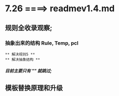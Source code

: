 # 7.26 ====> readmev1.4.md

## 规则全收录观察; 

### 抽象出来的结构 Rule, Temp, pcl
    ** 解决规则5 ** 
    ** 解决抽象结构 ** 

##### 目前主要只有 "" 就跳过;

## 模板替换原理和升级
    



 

